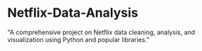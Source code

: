# Netflix-Data-Analysis
"A comprehensive project on Netflix data cleaning, analysis, and visualization using Python and popular libraries."
